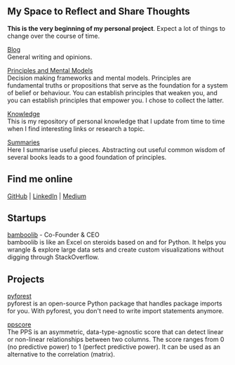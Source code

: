 ## My Space to Reflect and Share Thoughts <Badge text="WIP"/>

**This is the very beginning of my personal project**. Expect a lot of things to change over the course of time.

[Blog](/blog/) <br />General writing and opinions.

[Principles and Mental Models](/principles/) <br />Decision making frameworks and mental models. Principles are fundamental truths or propositions that serve as the foundation for a system of belief or behaviour. You can establish principles that weaken you, and you can establish principles that empower you. I chose to collect the latter.

[Knowledge](/knowledge/) <br />This is my repository of personal knowledge that I update from time to time when I find interesting links or research a topic.

[Summaries](/summaries/) <br />Here I summarise useful pieces. Abstracting out useful common wisdom of several books leads to a good foundation of principles.

## Find me online

[GitHub](https://github.com/tkrabel) | [LinkedIn](https://www.linkedin.com/in/tobias-krabel-830532114/) | [Medium](https://medium.com/@tobiaskrabel)


## Startups

[bamboolib](https://bamboolib.com) - Co-Founder & CEO<br />
bamboolib is like an Excel on steroids based on and for Python. It helps you wrangle & explore large data sets and create custom visualizations without digging through StackOverflow.

## Projects

[pyforest](https://github.com/8080labs/pyforest) <br />
pyforest is an open-source Python package that handles package imports for you. With pyforest, you don't need to write import statements anymore.

[ppscore](https://github.com/8080labs/ppscore) <br />
The PPS is an asymmetric, data-type-agnostic score that can detect linear or non-linear relationships between two columns. The score ranges from 0 (no predictive power) to 1 (perfect predictive power). It can be used as an alternative to the correlation (matrix).